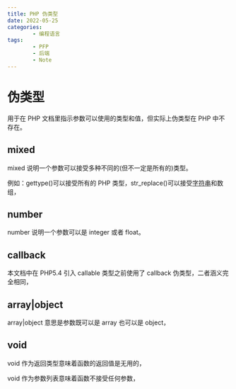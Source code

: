 ```yaml
---
title: PHP 伪类型
date: 2022-05-25
categories:
        - 编程语言
tags:
        - PFP
        - 后端
        - Note
---
```


# 伪类型

用于在 PHP 文档里指示参数可以使用的类型和值，但实际上伪类型在 PHP 中不存在。

## mixed

mixed 说明一个参数可以接受多种不同的(但不一定是所有的)类型。

例如：gettype()可以接受所有的 PHP 类型，str_replace()可以接受[字符串](https://so.csdn.net/so/search?q=字符串&spm=1001.2101.3001.7020)和数组，

## number

number 说明一个参数可以是 integer 或者 float。

## callback

本文档中在 PHP5.4 引入 callable 类型之前使用了 callback 伪类型，二者涵义完全相同，

## array|object

array|object 意思是参数既可以是 array 也可以是 object，

## void

void 作为返回类型意味着函数的返回值是无用的，

void 作为参数列表意味着函数不接受任何参数，

